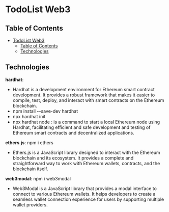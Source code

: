 # TodoList Web3

## Table of Contents

- [TodoList Web3](#todolist-web3)
  - [Table of Contents](#table-of-contents)
  - [Technologies](#technologies)

## Technologies

**hardhat**:

- Hardhat is a development environment for Ethereum smart contract development. It provides a robust framework that makes it easier to compile, test, deploy, and interact with smart contracts on the Ethereum blockchain.
- npm install --save-dev hardhat
- npx hardhat init
- npx hardhat node : is a command to start a local Ethereum node using Hardhat, facilitating efficient and safe development and testing of Ethereum smart contracts and decentralized applications.

**ethers.js**: npm i ethers

- Ethers.js is a JavaScript library designed to interact with the Ethereum blockchain and its ecosystem. It provides a complete and straightforward way to work with Ethereum wallets, contracts, and the blockchain itself.

**web3modal**: npm i web3modal

- Web3Modal is a JavaScript library that provides a modal interface to connect to various Ethereum wallets. It helps developers to create a seamless wallet connection experience for users by supporting multiple wallet providers.
